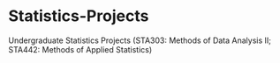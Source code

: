 # Statistics-Projects
Undergraduate Statistics Projects (STA303: Methods of Data Analysis II; STA442: Methods of Applied Statistics)
